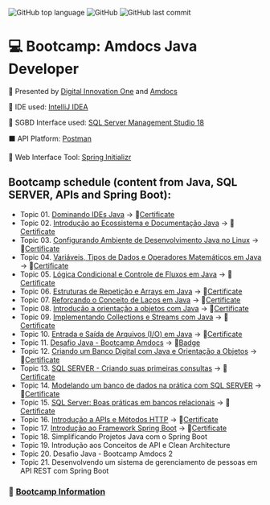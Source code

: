 ![GitHub top language](https://img.shields.io/github/languages/top/souzafcharles/Amdocs-Java-Developer)
![GitHub](https://img.shields.io/github/license/souzafcharles/Amdocs-Java-Developer)
![GitHub last commit](https://img.shields.io/github/last-commit/souzafcharles/Amdocs-Java-Developer)

# :computer: Bootcamp: Amdocs Java Developer

:triangular_flag_on_post: Presented by [Digital Innovation One](https://www.dio.me/) and [Amdocs](https://www.amdocs.com/)

:white_square_button: IDE used: [IntelliJ IDEA](https://www.jetbrains.com/idea/)

:black_square_button: SGBD Interface used: [SQL Server Management Studio 18](https://docs.microsoft.com/en-us/sql/ssms/download-sql-server-management-studio-ssms?view=sql-server-ver15)

:black_large_square: API Platform: [Postman](https://www.postman.com/)

:leaves: Web Interface Tool: [Spring Initializr](https://start.spring.io/)

## Bootcamp schedule (content from Java, SQL SERVER, APIs and Spring Boot):

- Topic 01. [Dominando IDEs Java](https://github.com/souzafcharles/Amdocs-Java-Developer/tree/master/Topic-A01-Dominando-IDEs-Java) -> :page_with_curl:[Certificate](https://github.com/souzafcharles/Amdocs-Java-Developer/blob/master/Topic-A01-Dominando-IDEs-Java/CERTIFICATE.pdf)
- Topic 02. [Introdução ao Ecossistema e Documentação Java](https://github.com/souzafcharles/Amdocs-Java-Developer/tree/master/Topic-B02-Introducao-Ecossistema-Documentacao-Java) -> :page_with_curl:[Certificate](https://github.com/souzafcharles/Amdocs-Java-Developer/blob/master/Topic-B02-Introducao-Ecossistema-Documentacao-Java/CERTIFICATE.pdf)
- Topic 03. [Configurando Ambiente de Desenvolvimento Java no Linux](https://github.com/souzafcharles/Amdocs-Java-Developer/tree/master/Topic-C03-Configurando-Ambiente-Desenvolvimento-Java-Linux) -> :page_with_curl:[Certificate](https://github.com/souzafcharles/Amdocs-Java-Developer/blob/master/Topic-C03-Configurando-Ambiente-Desenvolvimento-Java-Linux/CERTIFICATE.pdf)
- Topic 04. [Variáveis, Tipos de Dados e Operadores Matemáticos em Java](https://github.com/souzafcharles/Amdocs-Java-Developer/tree/master/Topic-D04-Variaveis-Tipos-Dados-Operadores-Matematicos-Java) -> :page_with_curl:[Certificate](https://github.com/souzafcharles/Amdocs-Java-Developer/blob/master/Topic-D04-Variaveis-Tipos-Dados-Operadores-Matematicos-Java/CERTIFICATE.pdf)
- Topic 05. [Lógica Condicional e Controle de Fluxos em Java](https://github.com/souzafcharles/Amdocs-Java-Developer/tree/master/Topic-E05-Logica-Condicional-Controle-Fluxos-Java) -> :page_with_curl:[Certificate](https://github.com/souzafcharles/Amdocs-Java-Developer/blob/master/Topic-E05-Logica-Condicional-Controle-Fluxos-Java/CERTIFICATE.pdf)
- Topic 06. [Estruturas de Repetição e Arrays em Java](https://github.com/souzafcharles/Amdocs-Java-Developer/tree/master/Topic-F06-Estruturas-Repeticao-eArrays-Java) -> :page_with_curl:[Certificate](https://github.com/souzafcharles/Amdocs-Java-Developer/blob/master/Topic-F06-Estruturas-Repeticao-eArrays-Java/CERTIFICATE.pdf) 
- Topic 07. [Reforçando o Conceito de Laços em Java](https://github.com/souzafcharles/Amdocs-Java-Developer/tree/master/Topic-G07-Reforcando-Conceito-Lacos-Java) -> :page_with_curl:[Certificate](https://github.com/souzafcharles/Amdocs-Java-Developer/blob/master/Topic-G07-Reforcando-Conceito-Lacos-Java/CERTIFICATE.pdf)
- Topic 08. [Introdução a orientação a objetos com Java](https://github.com/souzafcharles/Amdocs-Java-Developer/tree/master/Topic-H08-Introducao-Orientacao-Objetos-Java) -> :page_with_curl:[Certificate](https://github.com/souzafcharles/Amdocs-Java-Developer/blob/master/Topic-H08-Introducao-Orientacao-Objetos-Java/CERTIFICATE.pdf)
- Topic 09. [Implementando Collections e Streams com Java](https://github.com/souzafcharles/Amdocs-Java-Developer/tree/master/Topic-I09-Implementando-Collections-Streams-Java) -> :page_with_curl:[Certificate](https://github.com/souzafcharles/Amdocs-Java-Developer/blob/master/Topic-I09-Implementando-Collections-Streams-Java/CERTIFICATE.pdf)
- Topic 10. [Entrada e Saída de Arquivos (I/O) em Java](https://github.com/souzafcharles/Amdocs-Java-Developer/tree/master/Topic-J10-Entrada-Saida-Arquivos-IO-Java) -> :page_with_curl:[Certificate](https://github.com/souzafcharles/Amdocs-Java-Developer/blob/master/Topic-J10-Entrada-Saida-Arquivos-IO-Java/CERTIFICATE.pdf)
- Topic 11. [Desafio Java - Bootcamp Amdocs](https://github.com/souzafcharles/Amdocs-Java-Developer/tree/master/Topic-K11-DesafioJava-BootcampAmdocs) -> :name_badge:[Badge](https://github.com/souzafcharles/Amdocs-Java-Developer/blob/master/Topic-K11-DesafioJava-BootcampAmdocs/BADGE.png)
- Topic 12. [Criando um Banco Digital com Java e Orientação a Objetos](https://github.com/souzafcharles/Amdocs-Java-Developer/tree/master/Topic-L12-Criando-Banco-Digital-Java-Orientacao-Objetos) -> :page_with_curl:[Certificate](https://github.com/souzafcharles/Amdocs-Java-Developer/blob/master/Topic-L12-Criando-Banco-Digital-Java-Orientacao-Objetos/CERTIFICATE.pdf)
- Topic 13. [SQL SERVER - Criando suas primeiras consultas](https://github.com/souzafcharles/Amdocs-Java-Developer/tree/master/Topic-M13-SQL-SERVER-Criando-suas-primeiras-consultas) -> :page_with_curl:[Certificate](https://github.com/souzafcharles/Amdocs-Java-Developer/tree/master/Topic-M13-SQL-SERVER-Criando-suas-primeiras-consultas/CERTIFICATE.pdf)
- Topic 14. [Modelando um banco de dados na prática com SQL SERVER](https://github.com/souzafcharles/Amdocs-Java-Developer/tree/master/Topic-N14-Modelando-Banco-Dados-Pratica-SQL-SERVER) -> :page_with_curl:[Certificate](https://github.com/souzafcharles/Amdocs-Java-Developer/blob/master/Topic-N14-Modelando-Banco-Dados-Pratica-SQL-SERVER/CERTIFICATE.pdf) 
- Topic 15. [SQL Server: Boas práticas em bancos relacionais](https://github.com/souzafcharles/Amdocs-Java-Developer/tree/master/Topic-O15-SQL-Server-Boas-Praticas-Bancos-Relacionais) -> :page_with_curl:[Certificate](https://github.com/souzafcharles/Amdocs-Java-Developer/blob/master/Topic-O15-SQL-Server-Boas-Praticas-Bancos-Relacionais/CERTIFICATE.pdf)
- Topic 16. [Introdução a APIs e Métodos HTTP](https://github.com/souzafcharles/Amdocs-Java-Developer/tree/master/Topic-P16-Introducao-APIs-Metodos-HTTP) -> :page_with_curl:[Certificate](https://github.com/souzafcharles/Amdocs-Java-Developer/blob/master/Topic-P16-Introducao-APIs-Metodos-HTTP/CERTIFICATE.pdf)
- Topic 17. [Introdução ao Framework Spring Boot](https://github.com/souzafcharles/Amdocs-Java-Developer/tree/master/Topic-Q17-Introducao-Framework-Spring-Boot) -> :page_with_curl:[Certificate](https://github.com/souzafcharles/Amdocs-Java-Developer/blob/master/Topic-Q17-Introducao-Framework-Spring-Boot/CERTIFICATE.pdf)
- Topic 18. Simplificando Projetos Java com o Spring Boot
- Topic 19. Introdução aos Conceitos de API e Clean Architecture
- Topic 20. Desafio Java - Bootcamp Amdocs 2
- Topic 21. Desenvolvendo um sistema de gerenciamento de pessoas em API REST com Spring Boot

### :link: [Bootcamp Information](https://www.dio.me/bootcamp/amdocs-java-developer?utm_source=pr-bc-amdocs-java-developer&utm_medium=pay&utm_campaign=amdocs)
